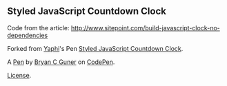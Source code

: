 ## Styled JavaScript Countdown Clock

Code from the article: http://www.sitepoint.com/build-javascript-clock-no-dependencies

Forked from [Yaphi](http://codepen.io/yaphi1/)'s Pen [Styled JavaScript Countdown Clock](http://codepen.io/yaphi1/pen/KpbRaE/).

A [Pen](https://codepen.io/bgoonz/pen/ExZrayM) by [Bryan C Guner](https://codepen.io/bgoonz) on [CodePen](https://codepen.io).

[License](https://codepen.io/bgoonz/pen/ExZrayM/license).
